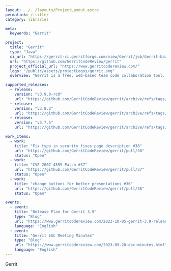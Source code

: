 ```yaml
---
layout: ../../layouts/ProjectLayout.astro
permalink: /:title/
category: libraries

meta:
  keywords: "Gerrit"

project:
  title: "Gerrit"
  type: "Java"
  ci_url: "https://gerrit-ci.gerritforge.com/view/Gerrit/job/Gerrit-bazel-master/"
  url: "https://github.com/GerritCodeReview/gerrit"
  project_official_url: "https://www.gerritcodereview.com/"
  logo: "/public/assets/projectLogos/gerrit.png"
  overview: "Gerrit is a free, web-based team code collaboration tool. Software developers in a team can review each other's modifications on their source code using a Web browser and approve or reject those changes. It integrates closely with Git, a distributed version control system."

supported_releases:
  - release:
    version: "v3.9.0-rc0"
    url: "https://github.com/GerritCodeReview/gerrit/archive/refs/tags/v3.9.0-rc0.tar.gz"
  - release:
    version: "v3.8.2"
    url: "https://github.com/GerritCodeReview/gerrit/archive/refs/tags/v3.8.2.tar.gz"
  - release:
    version: "v3.7.5"
    url: "https://github.com/GerritCodeReview/gerrit/archive/refs/tags/v3.7.5.tar.gz"

work_items:
  - work:
    title: "Fix typo in security fixes page description #38"
    url: "https://github.com/GerritCodeReview/gerrit/pull/38"
    status: "Open"
  - work:
    title: "CVE-2007-4559 Patch #37"
    url: "https://github.com/GerritCodeReview/gerrit/pull/37"
    status: "Open"
  - work:
    title: "change buttons for better presentations #36"
    url: "https://github.com/GerritCodeReview/gerrit/pull/36"
    status: "Open"

events:
  - event:
    title: "Release Plan for Gerrit 3.9"
    type: "Blog"
    url: "https://www.gerritcodereview.com/2023-10-05-gerrit-3.9-release-plan.html"
    language: "English"
  - event:
    title: "Gerrit ESC Meeting Minutes"
    type: "Blog"
    url: "https://www.gerritcodereview.com/2023-09-20-esc-minutes.html"
    language: "English"
---
```


<p>Gerrit</p>

